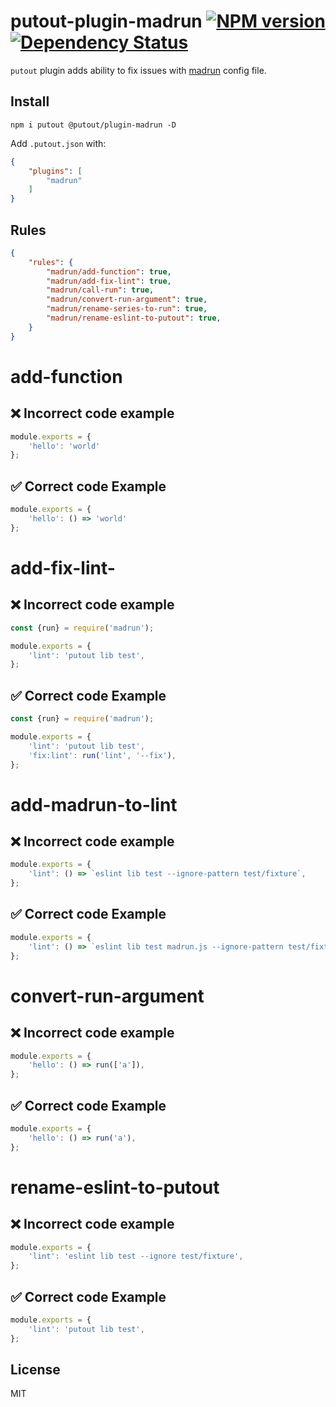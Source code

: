 # putout-plugin-madrun [![NPM version][NPMIMGURL]][NPMURL] [![Dependency Status][DependencyStatusIMGURL]][DependencyStatusURL]

[NPMIMGURL]:                https://img.shields.io/npm/v/@putout/plugin-madrun.svg?style=flat&longCache=true
[NPMURL]:                   https://npmjs.org/package/@putout/plugin-madrun"npm"

[DependencyStatusURL]:      https://david-dm.org/coderaiser/putout?path=packages/plugin-madrun
[DependencyStatusIMGURL]:   https://david-dm.org/coderaiser/putout.svg?path=packages/plugin-madrun

`putout` plugin adds ability to fix issues with [madrun](https://github.com/coderaiser/madrun) config file.

## Install

```
npm i putout @putout/plugin-madrun -D
```

Add `.putout.json` with:

```json
{
    "plugins": [
        "madrun"
    ]
}
```

## Rules

```json
{
    "rules": {
        "madrun/add-function": true,
        "madrun/add-fix-lint": true,
        "madrun/call-run": true,
        "madrun/convert-run-argument": true,
        "madrun/rename-series-to-run": true,
        "madrun/rename-eslint-to-putout": true,
    }
}
```

# add-function

## ❌ Incorrect code example

```js
module.exports = {
    'hello': 'world'
};
```

## ✅ Correct code Example

```js
module.exports = {
    'hello': () => 'world'
};
```
# add-fix-lint-

## ❌ Incorrect code example

```js
const {run} = require('madrun');

module.exports = {
    'lint': 'putout lib test',
};
```

## ✅ Correct code Example

```js
const {run} = require('madrun');

module.exports = {
    'lint': 'putout lib test',
    'fix:lint': run('lint', '--fix'),
};
```

# add-madrun-to-lint

## ❌ Incorrect code example

```js
module.exports = {
    'lint': () => `eslint lib test --ignore-pattern test/fixture`,
};
```

## ✅ Correct code Example

```js
module.exports = {
    'lint': () => `eslint lib test madrun.js --ignore-pattern test/fixture`,
};
```

# convert-run-argument

## ❌ Incorrect code example

```js
module.exports = {
    'hello': () => run(['a']),
};
```

## ✅ Correct code Example

```js
module.exports = {
    'hello': () => run('a'),
};
```

# rename-eslint-to-putout

## ❌ Incorrect code example

```js
module.exports = {
    'lint': 'eslint lib test --ignore test/fixture',
};
```

## ✅ Correct code Example

```js
module.exports = {
    'lint': 'putout lib test',
};
```

## License

MIT

